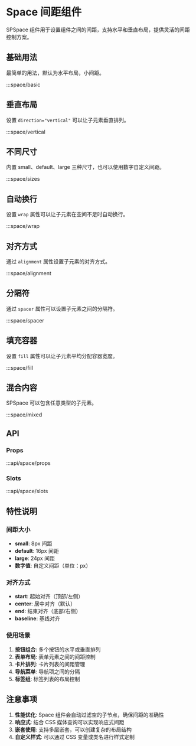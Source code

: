 # Space 间距组件

SPSpace 组件用于设置组件之间的间距，支持水平和垂直布局，提供灵活的间距控制方案。

## 基础用法

最简单的用法，默认为水平布局，小间距。

:::space/basic

## 垂直布局

设置 `direction="vertical"` 可以让子元素垂直排列。

:::space/vertical

## 不同尺寸

内置 small、default、large 三种尺寸，也可以使用数字自定义间距。

:::space/sizes

## 自动换行

设置 `wrap` 属性可以让子元素在空间不足时自动换行。

:::space/wrap

## 对齐方式

通过 `alignment` 属性设置子元素的对齐方式。

:::space/alignment

## 分隔符

通过 `spacer` 属性可以设置子元素之间的分隔符。

:::space/spacer

## 填充容器

设置 `fill` 属性可以让子元素平均分配容器宽度。

:::space/fill

## 混合内容

SPSpace 可以包含任意类型的子元素。

:::space/mixed

## API

### Props

:::api/space/props

### Slots

:::api/space/slots

## 特性说明

### 间距大小

- **small**: 8px 间距
- **default**: 16px 间距
- **large**: 24px 间距
- **数字值**: 自定义间距（单位：px）

### 对齐方式

- **start**: 起始对齐（顶部/左侧）
- **center**: 居中对齐（默认）
- **end**: 结束对齐（底部/右侧）
- **baseline**: 基线对齐

### 使用场景

1. **按钮组合**: 多个按钮的水平或垂直排列
2. **表单布局**: 表单元素之间的间距控制
3. **卡片排列**: 卡片列表的间距管理
4. **导航菜单**: 导航项之间的分隔
5. **标签组**: 标签列表的布局控制

## 注意事项

1. **性能优化**: Space 组件会自动过滤空的子节点，确保间距的准确性
2. **响应式**: 结合 CSS 媒体查询可以实现响应式间距
3. **嵌套使用**: 支持多层嵌套，可以创建复杂的布局结构
4. **自定义样式**: 可以通过 CSS 变量或类名进行样式定制
